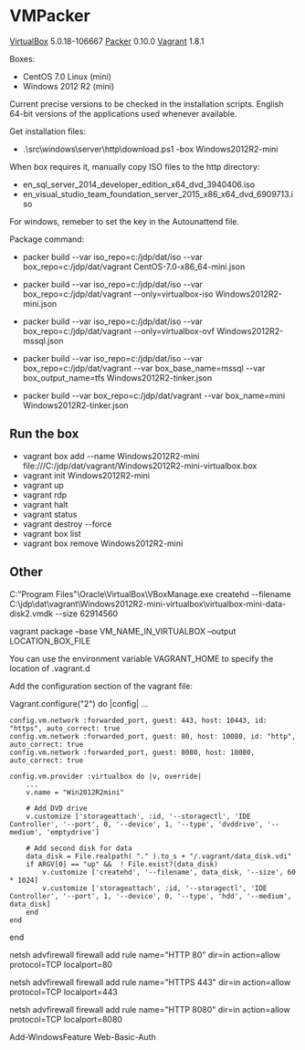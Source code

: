 VMPacker
========

[VirtualBox](http://virtualbox.org) 5.0.18-106667
[Packer](http://packer.io) 0.10.0
[Vagrant](http://vagrantup.com) 1.8.1

Boxes:

* CentOS 7.0 Linux (mini)
* Windows 2012 R2 (mini)

Current precise versions to be checked in the installation scripts.
English 64-bit versions of the applications used whenever available.

Get installation files:

* .\src\windows\server\http\download.ps1 -box Windows2012R2-mini

When box requires it, manually copy ISO files to the http directory:

* en_sql_server_2014_developer_edition_x64_dvd_3940406.iso
* en_visual_studio_team_foundation_server_2015_x86_x64_dvd_6909713.iso

For windows, remeber to set the key in the Autounattend file.

Package command:

* packer build --var iso_repo=c:/jdp/dat/iso --var box_repo=c:/jdp/dat/vagrant CentOS-7.0-x86_64-mini.json
* packer build --var iso_repo=c:/jdp/dat/iso --var box_repo=c:/jdp/dat/vagrant --only=virtualbox-iso Windows2012R2-mini.json
* packer build --var iso_repo=c:/jdp/dat/iso --var box_repo=c:/jdp/dat/vagrant --only=virtualbox-ovf Windows2012R2-mssql.json
* packer build --var iso_repo=c:/jdp/dat/iso --var box_repo=c:/jdp/dat/vagrant --var box_base_name=mssql --var box_output_name=tfs Windows2012R2-tinker.json

* packer build --var box_repo=c:/jdp/dat/vagrant --var box_name=mini Windows2012R2-tinker.json


Run the box
---

* vagrant box add --name Windows2012R2-mini file:///C:/jdp/dat/vagrant/Windows2012R2-mini-virtualbox.box
* vagrant init Windows2012R2-mini
* vagrant up
* vagrant rdp
* vagrant halt
* vagrant status
* vagrant destroy --force
* vagrant box list
* vagrant box remove Windows2012R2-mini


Other
---

C:\"Program Files"\Oracle\VirtualBox\VBoxManage.exe createhd --filename C:\jdp\dat\vagrant\Windows2012R2-mini-virtualbox\virtualbox-mini-data-disk2.vmdk --size 62914560

vagrant package –base VM_NAME_IN_VIRTUALBOX –output LOCATION_BOX_FILE

You can use the environment variable VAGRANT_HOME to specify the location of .vagrant.d

Add the configuration section of the vagrant file:

Vagrant.configure("2") do |config|
    ...

    config.vm.network :forwarded_port, guest: 443, host: 10443, id: "https", auto_correct: true
    config.vm.network :forwarded_port, guest: 80, host: 10080, id: "http", auto_correct: true
    config.vm.network :forwarded_port, guest: 8080, host: 18080, auto_correct: true

    config.vm.provider :virtualbox do |v, override|
        ...
        v.name = "Win2012R2mini"

        # Add DVD drive
        v.customize ['storageattach', :id, '--storagectl', 'IDE Controller', '--port', 0, '--device', 1, '--type', 'dvddrive', '--medium', 'emptydrive']

        # Add second disk for data
        data_disk = File.realpath( "." ).to_s + "/.vagrant/data_disk.vdi"
        if ARGV[0] == "up" &&  ! File.exist?(data_disk)
            v.customize ['createhd', '--filename', data_disk, '--size', 60 * 1024]
            v.customize ['storageattach', :id, '--storagectl', 'IDE Controller', '--port', 1, '--device', 0, '--type', 'hdd', '--medium', data_disk]
        end
    end
end


netsh advfirewall firewall add rule name="HTTP 80" dir=in action=allow protocol=TCP localport=80

netsh advfirewall firewall add rule name="HTTPS 443" dir=in action=allow protocol=TCP localport=443

netsh advfirewall firewall add rule name="HTTP 8080" dir=in action=allow protocol=TCP localport=8080

Add-WindowsFeature Web-Basic-Auth